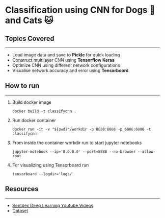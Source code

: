 # Classification using CNN for Dogs :dog: and Cats :cat:

## Topics Covered
***
- Load image data and save to **Pickle** for quick loading
- Construct multilayer CNN using **Tensorflow Keras**
- Optimize CNN using different network configurations
- Visualise network accuracy and error using **Tensorboard**

## How to run
***
1. Build docker image
   
   `docker build -t classifycnn .`
2.  Run docker container

    `docker run -it -v "${pwd}"/workdir -p 8888:8888 -p 6006:6006 -t classifycnn`
3.  From inside the container workdir run to start jupyter notebooks

    `jupyter-notebook --ip='0.0.0.0' --port=8888 --no-browser --allow-root`
4. For visualizing using Tensorboard run

    `tensorboard --logdir='logs/'`

## Resources
***
- [Sentdex Deep Learning Youtube Videos](https://www.youtube.com/watch?v=wQ8BIBpya2k&list=PLQVvvaa0QuDfhTox0AjmQ6tvTgMBZBEXN)
- [Dataset](https://download.microsoft.com/download/3/E/1/3E1C3F21-ECDB-4869-8368-6DEBA77B919F/kagglecatsanddogs_3367a.zip)
